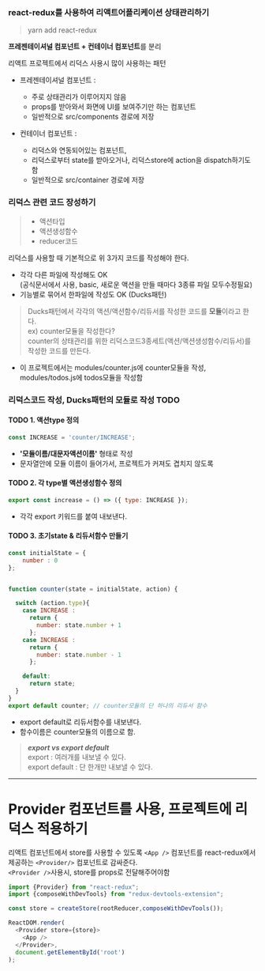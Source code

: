 ### react-redux를 사용하여 리액트어플리케이션 상태관리하기
>yarn add react-redux   

**프레젠테이셔널 컴포넌트 + 컨테이너 컴포넌트**를 분리
<aside>
리액트 프로젝트에서 리덕스 사용시 많이 사용하는 패턴

* 프레젠테이셔널 컴포넌트 : 
  - 주로 상태관리가 이루어지지 않음 
  - props를 받아와서 화면에 UI를 보여주기만 하는 컴포넌트
  - 일반적으로 src/components 경로에 저장   
    
* 컨테이너 컴포넌트 : 
  - 리덕스와 연동되어있는 컴포넌트,
  - 리덕스로부터 state를 받아오거나, 리덕스store에 action을 dispatch하기도 함
  - 일반적으로 src/container 경로에 저장
</aside>

### 리덕스 관련 코드 장성하기 
>- 액션타입
>- 액션생성함수
>- reducer코드   

리덕스를 사용할 때 기본적으로 위 3가지 코드를 작성해야 한다.   
* 각각 다른 파일에 작성해도 OK    
  (공식문서에서 사용, basic, 새로운 액션을 만들 때마다 3종류 파일 모두수정필요)   
* 기능별로 묶어서 한파일에 작성도 OK (Ducks패턴)

> Ducks패턴에서 각각의 액션/액션함수/리듀서를 작성한 코드를 **모듈**이라고 한다.   
> ex) counter모듈을 작성한다?    
>     counter의 상태관리를 위한 리덕스코드3종세트(액션/액션생성함수/리듀서)를 작성한 코드를 만든다.
- 이 프로젝트에서는 modules/counter.js에 counter모듈을 작성, modules/todos.js에 todos모듈을 작성함 


### 리덕스코드 작성, Ducks패턴의 모듈로 작성 TODO
#### TODO 1. 액션type 정의
```javascript
const INCREASE = 'counter/INCREASE';
```
- **'모듈이름/대문자액션이름'** 형태로 작성     
- 문자열안에 모듈 이름이 들어가서, 프로젝트가 커져도 겹치지 않도록


#### TODO 2. 각 type별 액션생성함수 정의
```javascript
export const increase = () => ({ type: INCREASE });
```
- 각각 export 키워드를 붙여 내보낸다.


#### TODO 3. 초기state & 리듀서함수 만들기 
```javascript
const initialState = { 
    number : 0
};


function counter(state = initialState, action) {

  switch (action.type){
    case INCREASE :
      return {
        number: state.number + 1
      };
    case INCREASE :
      return {
        number: state.number - 1
      };

    default:
      return state;
  }
}
export default counter; // counter모듈의 단 하나의 리듀서 함수 
```
- export default로 리듀서함수를 내보낸다.
- 함수이름은 counter모듈의 이름으로 함.

> ***export vs export default***    
> export : 여러개를 내보낼 수 있다.   
> export default : 단 한개만 내보낼 수 있다.   

---

# Provider 컴포넌트를 사용, 프로젝트에 리덕스 적용하기
리액트 컴포넌트에서 store를 사용할 수 있도록 `<App />` 컴포넌트를 react-redux에서 제공하는 `<Provider/>` 컴포넌트로 감싸준다.   
`<Provider />`사용시, store를 props로 전달해주어야함
```javascript
import {Provider} from "react-redux";
import {composeWithDevTools} from "redux-devtools-extension";

const store = createStore(rootReducer,composeWithDevTools()); 

ReactDOM.render(
  <Provider store={store}>
    <App />
  </Provider>,
  document.getElementById('root')
);
```